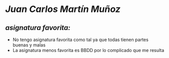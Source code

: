 # *Juan Carlos Martín Muñoz*
## _asignatura favorita:_

- No tengo asignatura favorita como tal ya que todas tienen partes buenas y malas
- La asignatura menos favorita es BBDD por lo complicado que me resulta
